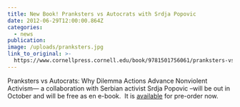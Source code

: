 ```yaml
---
title: New Book! Pranksters vs Autocrats with Srdja Popovic
date: 2012-06-29T12:00:00.864Z
categories: 
  - news
publication:
image: /uploads/pranksters.jpg
link_to_original: >-
  https://www.cornellpress.cornell.edu/book/9781501756061/pranksters-vs-autocrats
---
```


Pranksters vs Autocrats: Why Dilemma Actions Advance Nonviolent Activism— a collaboration with Serbian activist Srdja Popovic –will be out in October and will be free as en e-book.&nbsp; It is [available](https://www.cornellpress.cornell.edu/book/9781501756061/pranksters-vs-autocrats/#bookTabs=3) for pre-order now.
